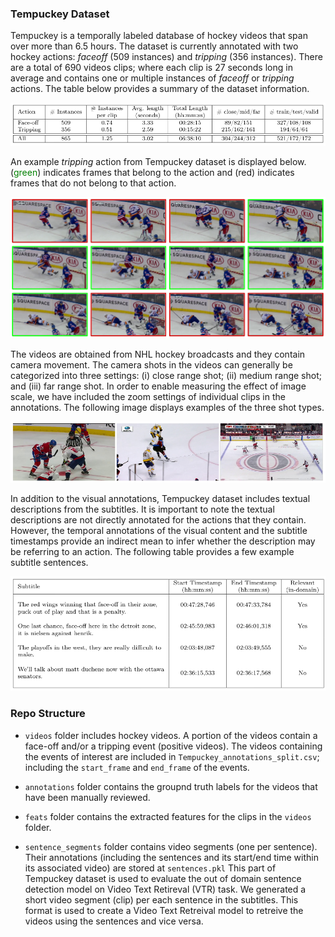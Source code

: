 ### Tempuckey Dataset
Tempuckey is a temporally labeled database of hockey videos that span over more than 6.5 hours. The dataset is currently annotated with two hockey actions: *faceoff* (509 instances) and *tripping* (356 instances). There are a total of 690 videos clips; where each clip is 27 seconds long in average and contains one or multiple instances of *faceoff* or *tripping* actions. The table below provides a summary of the dataset information.

<img src="https://github.com/R2D2oid/Tempuckey/blob/master/docs/tempuckey_info.png" alt="Tempuckey Dataset Info" width="800"/>

An example *tripping* action from Tempuckey dataset is displayed below. (<span style="color:green">green</span>) indicates frames that belong to the action and (red) indicates frames that do not belong to that action.

<img src="https://github.com/R2D2oid/Tempuckey/blob/master/docs/tempuckey_tripping_example.png" alt="Tripping" width="600"/>

The videos are obtained from NHL hockey broadcasts and they contain camera movement.
The camera shots in the videos can generally be categorized into three settings: (i) close range shot; (ii) medium range shot; and (iii) far range shot. In order to enable measuring the effect of image scale, we have included the zoom settings of individual clips in the annotations. The following image displays examples of the three shot types.

<img src="https://github.com/R2D2oid/Tempuckey/blob/master/docs/tempuckey_three_shots.png" alt="Tripping" width="600"/>

In addition to the visual annotations, Tempuckey dataset includes textual descriptions from the subtitles. It is important to note the textual descriptions are not directly annotated for the actions that they contain. However, the temporal annotations of the visual content and the subtitle timestamps provide an indirect mean to infer whether the description may be referring to an action. The following table provides a few example subtitle sentences.

<img src="https://github.com/R2D2oid/Tempuckey/blob/master/docs/tempuckey_sentence_examples.png" alt="Tripping" width="600"/>


### Repo Structure

- `videos` folder includes hockey videos. A portion of the videos contain a face-off and/or a tripping event (positive videos).
The videos containing the events of interest are included in `Tempuckey_annotations_split.csv`; including the `start_frame` and `end_frame` of the events.

- `annotations` folder contains the groupnd truth labels for the videos that have been manually reviewed.

- `feats` folder contains the extracted features for the clips in the `videos` folder.

- `sentence_segments` folder contains video segments (one per sentence). Their annotations (including the sentences and its start/end time within its associated video) are stored at `sentences.pkl` 
This part of Tempuckey dataset is used to evaluate the out of domain sentence detection model on Video Text Retireval (VTR) task. We generated a short video segment (clip) per each sentence in the subtitles. This format is used to create a Video Text Retreival model to retreive the videos using the sentences and vice versa.

                                                                                                                                                

